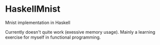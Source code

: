 # HaskellMnist
Mnist implementation in Haskell

Currently doesn't quite work (exessive memory usage). Mainly a learning exercise for myself in functional programming.
